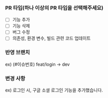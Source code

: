 ### PR 타입(하나 이상의 PR 타입을 선택해주세요)

- [ ] 기능 추가
- [ ] 기능 삭제
- [ ] 버그 수정
- [ ] 의존성, 환경 변수, 빌드 관련 코드 업데이트

### 반영 브랜치

ex) (#이슈번호) feat/login -> dev

### 변경 사항

ex) 로그인 시, 구글 소셜 로그인 기능을 추가했습니다.
